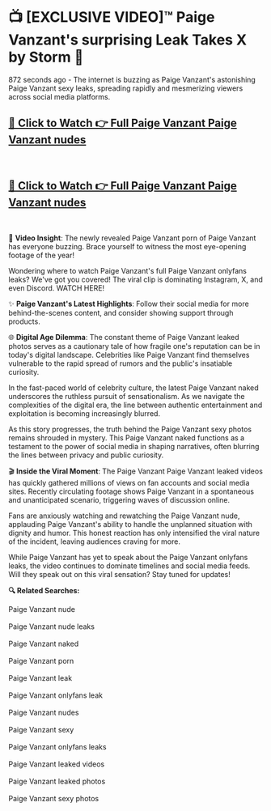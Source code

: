 # 📺 [EXCLUSIVE VIDEO]™ Paige Vanzant's surprising Leak Takes X by Storm 🚀

872 seconds ago - The internet is buzzing as Paige Vanzant's astonishing Paige Vanzant sexy leaks, spreading rapidly and mesmerizing viewers across social media platforms.

<h2><a href="https://github-6l9.pages.dev/link1">🔗 Click to Watch 👉 Full Paige Vanzant Paige Vanzant nudes</a></h2><br>
<h2><a href="https://github-6l9.pages.dev/link2">🔗 Click to Watch 👉 Full Paige Vanzant Paige Vanzant nudes</a></h2><br>

🎥 **Video Insight**: The newly revealed Paige Vanzant porn of Paige Vanzant has everyone buzzing. Brace yourself to witness the most eye-opening footage of the year!

Wondering where to watch Paige Vanzant's full Paige Vanzant onlyfans leaks? We've got you covered! The viral clip is dominating Instagram, X, and even Discord. WATCH HERE!

✨ **Paige Vanzant's Latest Highlights**: Follow their social media for more behind-the-scenes content, and consider showing support through products.

🌐 **Digital Age Dilemma**: The constant theme of Paige Vanzant leaked photos serves as a cautionary tale of how fragile one's reputation can be in today's digital landscape. Celebrities like Paige Vanzant find themselves vulnerable to the rapid spread of rumors and the public's insatiable curiosity.

In the fast-paced world of celebrity culture, the latest Paige Vanzant naked underscores the ruthless pursuit of sensationalism. As we navigate the complexities of the digital era, the line between authentic entertainment and exploitation is becoming increasingly blurred.

As this story progresses, the truth behind the Paige Vanzant sexy photos remains shrouded in mystery. This Paige Vanzant naked functions as a testament to the power of social media in shaping narratives, often blurring the lines between privacy and public curiosity.

🎬 **Inside the Viral Moment**: The Paige Vanzant Paige Vanzant leaked videos has quickly gathered millions of views on fan accounts and social media sites. Recently circulating footage shows Paige Vanzant in a spontaneous and unanticipated scenario, triggering waves of discussion online.

Fans are anxiously watching and rewatching the Paige Vanzant nude, applauding Paige Vanzant's ability to handle the unplanned situation with dignity and humor. This honest reaction has only intensified the viral nature of the incident, leaving audiences craving for more.

While Paige Vanzant has yet to speak about the Paige Vanzant onlyfans leaks, the video continues to dominate timelines and social media feeds. Will they speak out on this viral sensation? Stay tuned for updates!

<strong>🔍 Related Searches:</strong>

Paige Vanzant nude
<br><br>
Paige Vanzant nude leaks
<br><br>
Paige Vanzant naked
<br><br>
Paige Vanzant porn
<br><br>
Paige Vanzant leak
<br><br>
Paige Vanzant onlyfans leak
<br><br>
Paige Vanzant nudes
<br><br>
Paige Vanzant sexy
<br><br>
Paige Vanzant onlyfans leaks
<br><br>
Paige Vanzant leaked videos
<br><br>
Paige Vanzant leaked photos
<br><br>
Paige Vanzant sexy photos
<br><br>

